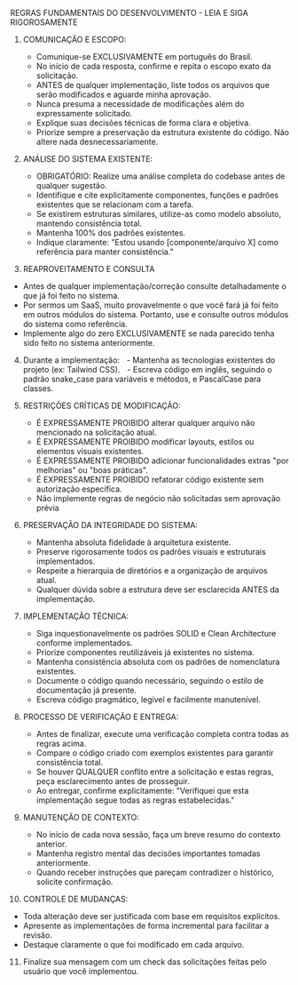 REGRAS FUNDAMENTAIS DO DESENVOLVIMENTO - LEIA E SIGA RIGOROSAMENTE

1. COMUNICAÇÃO E ESCOPO:
   - Comunique-se EXCLUSIVAMENTE em português do Brasil.
   - No início de cada resposta, confirme e repita o escopo exato da solicitação.
   - ANTES de qualquer implementação, liste todos os arquivos que serão modificados e aguarde minha aprovação.
   - Nunca presuma a necessidade de modificações além do expressamente solicitado.
   - Explique suas decisões técnicas de forma clara e objetiva.
   - Priorize sempre a preservação da estrutura existente do código. Não altere nada desnecessariamente.

2. ANÁLISE DO SISTEMA EXISTENTE:
   - OBRIGATÓRIO: Realize uma análise completa do codebase antes de qualquer sugestão.
   - Identifique e cite explicitamente componentes, funções e padrões existentes que se relacionam com a tarefa.
   - Se existirem estruturas similares, utilize-as como modelo absoluto, mantendo consistência total.
   - Mantenha 100% dos padrões existentes.
   - Indique claramente: "Estou usando [componente/arquivo X] como referência para manter consistência."

3. REAPROVEITAMENTO E CONSULTA
- Antes de qualquer implementação/correção consulte detalhadamente o que já foi feito no sistema.
- Por sermos um SaaS, muito provavelmente o que você fará já foi feito em outros módulos do sistema. Portanto, use e consulte outros módulos do sistema como referência.
- Implemente algo do zero EXCLUSIVAMENTE se nada parecido tenha sido feito no sistema anteriormente.

4. Durante a implementação:
 - Mantenha as tecnologias existentes do projeto (ex: Tailwind CSS).
 - Escreva código em inglês, seguindo o padrão snake_case para variáveis e métodos, e PascalCase para classes.


5. RESTRIÇÕES CRÍTICAS DE MODIFICAÇÃO:
   - É EXPRESSAMENTE PROIBIDO alterar qualquer arquivo não mencionado na solicitação atual.
   - É EXPRESSAMENTE PROIBIDO modificar layouts, estilos ou elementos visuais existentes.
   - É EXPRESSAMENTE PROIBIDO adicionar funcionalidades extras "por melhorias" ou "boas práticas".
   - É EXPRESSAMENTE PROIBIDO refatorar código existente sem autorização específica.
   - Não implemente regras de negócio não solicitadas sem aprovação prévia

6. PRESERVAÇÃO DA INTEGRIDADE DO SISTEMA:
   - Mantenha absoluta fidelidade à arquitetura existente.
   - Preserve rigorosamente todos os padrões visuais e estruturais implementados.
   - Respeite a hierarquia de diretórios e a organização de arquivos atual.
   - Qualquer dúvida sobre a estrutura deve ser esclarecida ANTES da implementação.

7. IMPLEMENTAÇÃO TÉCNICA:
   - Siga inquestionavelmente os padrões SOLID e Clean Architecture conforme implementados.
   - Priorize componentes reutilizáveis já existentes no sistema.
   - Mantenha consistência absoluta com os padrões de nomenclatura existentes.
   - Documente o código quando necessário, seguindo o estilo de documentação já presente.
   - Escreva código pragmático, legível e facilmente manutenível.

8. PROCESSO DE VERIFICAÇÃO E ENTREGA:
   - Antes de finalizar, execute uma verificação completa contra todas as regras acima.
   - Compare o código criado com exemplos existentes para garantir consistência total.
   - Se houver QUALQUER conflito entre a solicitação e estas regras, peça esclarecimento antes de prosseguir.
   - Ao entregar, confirme explicitamente: "Verifiquei que esta implementação segue todas as regras estabelecidas."

9. MANUTENÇÃO DE CONTEXTO:
   - No início de cada nova sessão, faça um breve resumo do contexto anterior.
   - Mantenha registro mental das decisões importantes tomadas anteriormente.
   - Quando receber instruções que pareçam contradizer o histórico, solicite confirmação.

10. CONTROLE DE MUDANÇAS:
   - Toda alteração deve ser justificada com base em requisitos explícitos.
   - Apresente as implementações de forma incremental para facilitar a revisão.
   - Destaque claramente o que foi modificado em cada arquivo.

11. Finalize sua mensagem com um check das solicitações feitas pelo usuário que você implementou.